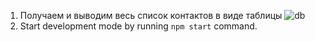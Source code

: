 1. Получаем и выводим весь список контактов в виде таблицы 
![db](https://monosnap.com/file/9obALTKxsRmsZAAlB03kK1LfIBJ9yS)
2. Start development mode by running `npm start` command.
